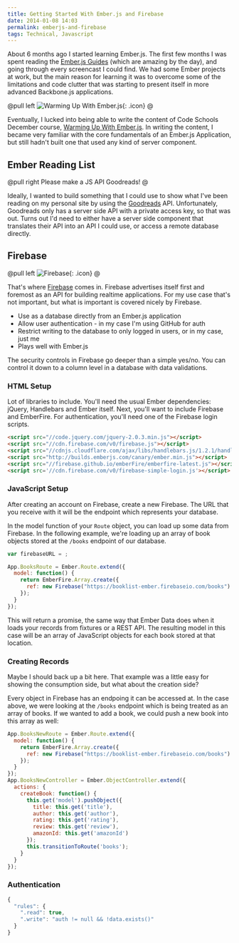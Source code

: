```yaml
---
title: Getting Started With Ember.js and Firebase
date: 2014-01-08 14:03
permalink: emberjs-and-firebase
tags: Technical, Javascript
---
```


About 6 months ago I started learning Ember.js. The first few months I was spent reading the [Ember.js Guides](http://emberjs.com/guides/) (which are amazing by the day), and going through every screencast I could find. We had some Ember projects at work, but the main reason for learning it was to overcome some of the limitations and code clutter that was starting to present itself in more advanced Backbone.js applications.

@pull left
![Warming Up With Ember.js](/images/galleries/codeschool/ember.png){: .icon}
@

Eventually, I lucked into being able to write the content of Code Schools December course, [Warming Up With Ember.js](https://www.codeschool.com/courses/warming-up-with-emberjs). In writing the content, I became very familiar with the core fundamentals of an Ember.js Application, but still hadn't built one that used any kind of server component.

## Ember Reading List

@pull right
Please make a JS API Goodreads!
@

Ideally, I wanted to build something that I could use to show what I've been reading on my personal site by using the [Goodreads](https://www.goodreads.com/) API. Unfortunately, Goodreads only has a server side API with a private access key, so that was out. Turns out I'd need to either have a server side component that translates their API into an API I could use, or access a remote database directly.

## Firebase

@pull left
![Firebase](/images/galleries/logos/firebase.png){: .icon}
@

That's where [Firebase](https://www.firebase.com/) comes in. Firebase advertises itself first and foremost as an API for building realtime applications. For my use case that's not important, but what is important is covered nicely by Firebase.

* Use as a database directly from an Ember.js application
* Allow user authentication - in my case I'm using GitHub for auth
* Restrict writing to the database to only logged in users, or in my case, just me
* Plays well with Ember.js

The security controls in Firebase go deeper than a simple yes/no. You can control it down to a column level in a database with data validations.

### HTML Setup

Lot of libraries to include. You'll need the usual Ember dependencies: jQuery, Handlebars and Ember itself. Next, you'll want to include Firebase and EmberFire. For authentication, you'll need one of the Firebase login scripts.

```html
<script src="//code.jquery.com/jquery-2.0.3.min.js"></script>
<script src="//cdn.firebase.com/v0/firebase.js"></script>
<script src="//cdnjs.cloudflare.com/ajax/libs/handlebars.js/1.2.1/handlebars.min.js"></script>
<script src="http://builds.emberjs.com/canary/ember.min.js"></script>
<script src="//firebase.github.io/emberFire/emberfire-latest.js"></script>
<script src='//cdn.firebase.com/v0/firebase-simple-login.js'></script>
```

### JavaScript Setup

After creating an account on Firebase, create a new Firebase. The URL that you receive with it will be the endpoint which represents your database.

In the model function of your `Route` object, you can load up some data from Firebase. In the following example, we're loading up an array of book objects stored at the `/books` endpoint of our database.

```javascript
var firebaseURL = ;

App.BooksRoute = Ember.Route.extend({
  model: function() {
    return EmberFire.Array.create({
      ref: new Firebase("https://booklist-ember.firebaseio.com/books")
    });
  }
});
```

This will return a promise, the same way that Ember Data does when it loads your records from fixtures or a REST API. The resulting model in this case will be an array of JavaScript objects for each book stored at that location.


### Creating Records

Maybe I should back up a bit here. That example was a little easy for showing the consumption side, but what about the creation side?

Every object in Firebase has an endpoing it can be accessed at. In the case above, we were looking at the `/books` endpoint which is being treated as an array of books. If we wanted to add a book, we could push a new book into this array as well:


```javascript
App.BooksNewRoute = Ember.Route.extend({
  model: function() {
    return EmberFire.Array.create({
      ref: new Firebase("https://booklist-ember.firebaseio.com/books")
    });
  }
});
App.BooksNewController = Ember.ObjectController.extend({
  actions: {
    createBook: function() {
      this.get('model').pushObject({
        title: this.get('title'),
        author: this.get('author'),
        rating: this.get('rating'),
        review: this.get('review'),
        amazonId: this.get('amazonId')
      });
      this.transitionToRoute('books');
    }
  }
});
```



### Authentication

```javascript
{
  "rules": {
    ".read": true,
    ".write": "auth != null && !data.exists()"
  }
}
```
